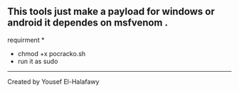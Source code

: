 This tools just make a payload for windows or android 
it dependes on msfvenom .
----------------------------------------------
requirment *
- chmod +x pocracko.sh
- run it as sudo 
-----------------------------------------------
Created by Yousef El-Halafawy
